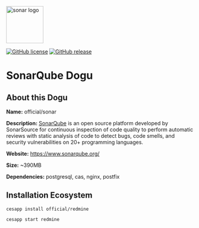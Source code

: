 <img src="https://cloudogu.com/images/dogus/sonarqube.png" alt="sonar logo" height="100px">


[![GitHub license](https://img.shields.io/github/license/cloudogu/sonar.svg)](https://github.com/cloudogu/sonar/blob/master/LICENSE)
[![GitHub release](https://img.shields.io/github/release/cloudogu/sonar.svg)](https://github.com/cloudogu/sonar/releases)

# SonarQube Dogu

## About this Dogu

**Name:** official/sonar

**Description:** [SonarQube](https://en.wikipedia.org/wiki/SonarQube)  is an open source platform developed by SonarSource for continuous inspection of code quality to perform automatic reviews with static analysis of code to detect bugs, code smells, and security vulnerabilities on 20+ programming languages.

**Website:** https://www.sonarqube.org/

**Size:** ~390MB

**Dependencies:** postgresql, cas, nginx, postfix

## Installation Ecosystem
```
cesapp install official/redmine

cesapp start redmine
```
